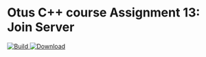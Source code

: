 # Otus C++ course Assignment 13: Join Server

[ ![Build](https://travis-ci.com/artbataev/otus_cpp_13.svg?branch=master) ](https://travis-ci.com/artbataev/otus_cpp_13)
[ ![Download](https://api.bintray.com/packages/artbataev1/Otus_Assignments/Otus_Cpp_13/images/download.svg) ](https://bintray.com/artbataev1/Otus_Assignments/Otus_Cpp_13/#files)
